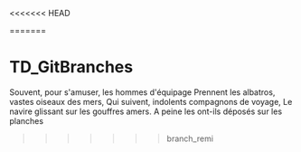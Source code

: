 <<<<<<< HEAD

=======
# TD_GitBranches    
Souvent, pour s'amuser, les hommes d'équipage
Prennent les albatros, vastes oiseaux des mers,
Qui suivent, indolents compagnons de voyage,
Le navire glissant sur les gouffres amers.
A peine les ont-ils déposés sur les planches
>>>>>>> branch_remi
